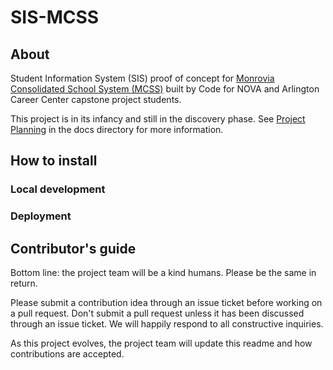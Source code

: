 # SIS-MCSS

## About

Student Information System (SIS) proof of concept for [Monrovia Consolidated School System (MCSS)](https://mcssliberia.org/)  built by Code for NOVA and Arlington Career Center capstone project students.

This project is in its infancy and still in the discovery phase. See [Project Planning](docs/ProjectPlanning.md) in the docs directory for more information.

## How to install

### Local development

### Deployment

## Contributor's guide

Bottom line: the project team will be a kind humans. Please be the same in return.

Please submit a contribution idea through an issue ticket before working on a pull request. Don't submit a pull request unless it has been discussed through an issue ticket. We will happily respond to all constructive inquiries.

As this project evolves, the project team will update this readme and how contributions are accepted.
